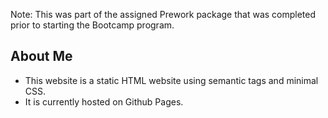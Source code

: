 Note: This was part of the assigned Prework package that was completed prior to starting the Bootcamp program.
## About Me 

* This website is a static HTML website using semantic tags and minimal CSS. 
* It is currently hosted on Github Pages.
